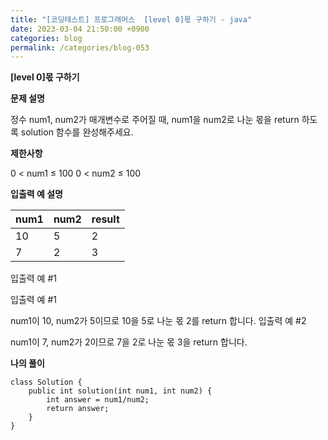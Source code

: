 ```yaml
---
title: "[코딩테스트] 프로그래머스  [level 0]몫 구하기 - java"
date: 2023-03-04 21:50:00 +0900
categories: blog
permalink: /categories/blog-053
---
```



**[level 0]몫 구하기**



**문제 설명**

정수 num1, num2가 매개변수로 주어질 때, num1을 num2로 나눈 몫을 return 하도록 solution 함수를 완성해주세요.

**제한사항**

0 < num1 ≤ 100
0 < num2 ≤ 100

**입출력 예 설명**

| num1 | num2 | result |
|------|---|---|
| 10 | 5 | 2 |
| 7 | 2 | 3 |


입출력 예 #1

입출력 예 #1

num1이 10, num2가 5이므로 10을 5로 나눈 몫 2를 return 합니다.
입출력 예 #2

num1이 7, num2가 2이므로 7을 2로 나눈 몫 3을 return 합니다.

**나의 풀이**

```
class Solution {
    public int solution(int num1, int num2) {
        int answer = num1/num2;
        return answer;
    }
}
```



